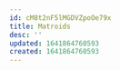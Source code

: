 ```yaml
---
id: cM8t2nF5lMGDVZpoOe79x
title: Matroids
desc: ''
updated: 1641864760593
created: 1641864760593
---
```


